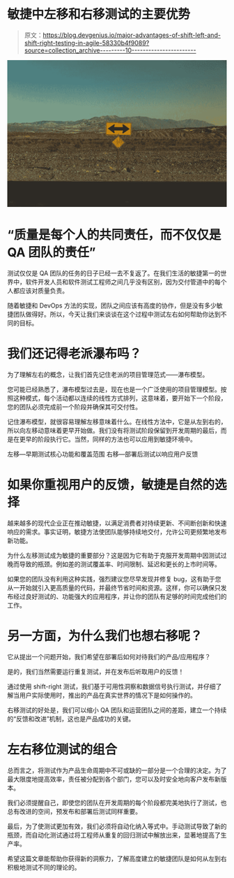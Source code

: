 # 敏捷中左移和右移测试的主要优势

> 原文：<https://blog.devgenius.io/major-advantages-of-shift-left-and-shift-right-testing-in-agile-58330b4f9089?source=collection_archive---------10----------------------->

![](img/437d2acffaa53de734575b728fc1abdd.png)

# “质量是每个人的共同责任，而不仅仅是 QA 团队的责任”

测试仅仅是 QA 团队的任务的日子已经一去不复返了。在我们生活的敏捷第一的世界中，软件开发人员和软件测试工程师之间几乎没有区别，因为交付管道中的每个人都应该对质量负责。

随着敏捷和 DevOps 方法的实现，团队之间应该有高度的协作，但是没有多少敏捷团队做得好。所以，今天让我们来谈谈在这个过程中测试左右如何帮助你达到不同的目标。

# 我们还记得老派瀑布吗？

为了理解左右的概念，让我们首先记住老派的项目管理范式——瀑布模型。

您可能已经熟悉了，瀑布模型过去是，现在也是一个广泛使用的项目管理模型。按照这种模式，每个活动都以连续的线性方式排列，这意味着，要开始下一个阶段，您的团队必须完成前一个阶段并确保其可交付性。

记住瀑布模型，就很容易理解左移意味着什么。在线性方法中，它是从左到右的，所以向左移动意味着更早开始做。我们没有将测试阶段保留到开发周期的最后，而是在更早的阶段执行它。当然，同样的方法也可以应用到敏捷环境中。

左移—早期测试核心功能和覆盖范围
右移—部署后测试以响应用户反馈

# 如果你重视用户的反馈，敏捷是自然的选择

越来越多的现代企业正在推动敏捷，以满足消费者对持续更新、不间断创新和快速响应的需求。事实证明，敏捷方法使团队能够持续地交付，允许公司更频繁地发布新功能。

为什么左移测试成为敏捷的重要部分？这是因为它有助于克服开发周期中因测试过晚而导致的瓶颈。例如差的测试覆盖率、时间限制、延迟和更长的上市时间等。

如果您的团队没有利用这种实践，强烈建议您尽早发现并修复 bug，这有助于您从一开始就引入更高质量的代码，并最终节省时间和资源。这样，你可以确保只发布经过良好测试的、功能强大的应用程序，并让你的团队有足够的时间完成他们的工作。

# 另一方面，为什么我们也想右移呢？

它从提出一个问题开始，我们希望在部署后如何对待我们的产品/应用程序？

是的，我们当然需要运行重复测试，并在发布后听取用户的反馈！

通过使用 shift-right 测试，我们基于可用性洞察和数据信号执行测试，并仔细了解当用户实际使用时，推出的产品在真实世界的情况下是如何操作的。

右移测试的好处是，我们可以缩小 QA 团队和运营团队之间的差距，建立一个持续的“反馈和改进”机制，这也是产品成功的关键。

# 左右移位测试的组合

总而言之，将测试作为产品生命周期中不可或缺的一部分是一个合理的决定。为了最大限度地提高效率，责任被分配到各个部门，您可以及时安全地向客户发布新版本。

我们必须提醒自己，即使您的团队在开发周期的每个阶段都完美地执行了测试，也总有改进的空间，预发布和部署后测试同样重要。

最后，为了使测试更加有效，我们必须将自动化纳入等式中。手动测试导致了新的瓶颈，而自动化测试通过将工程师从重复的回归测试中解放出来，显著地提高了生产率。

希望这篇文章能帮助你获得新的洞察力，了解高度建立的敏捷团队是如何从左到右积极地测试不同的理论的。